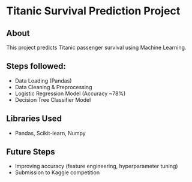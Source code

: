 # Titanic Survival Prediction Project

## About
This project predicts Titanic passenger survival using Machine Learning.

## Steps followed:
- Data Loading (Pandas)
- Data Cleaning & Preprocessing
- Logistic Regression Model (Accuracy ~78%)
- Decision Tree Classifier Model

## Libraries Used
- Pandas, Scikit-learn, Numpy

## Future Steps
- Improving accuracy (feature engineering, hyperparameter tuning)
- Submission to Kaggle competition
